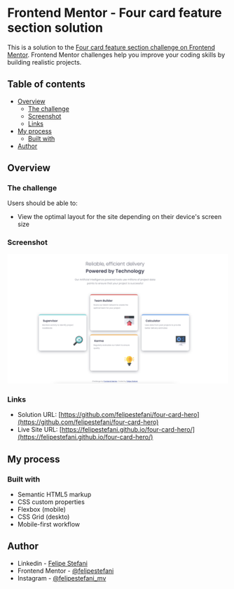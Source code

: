 # Frontend Mentor - Four card feature section solution

This is a solution to the [Four card feature section challenge on Frontend Mentor](https://www.frontendmentor.io/challenges/four-card-feature-section-weK1eFYK). Frontend Mentor challenges help you improve your coding skills by building realistic projects. 

## Table of contents

- [Overview](#overview)
  - [The challenge](#the-challenge)
  - [Screenshot](#screenshot)
  - [Links](#links)
- [My process](#my-process)
  - [Built with](#built-with)
- [Author](#author)



## Overview

### The challenge

Users should be able to:

- View the optimal layout for the site depending on their device's screen size

### Screenshot

![](./images/ss.png)

### Links

- Solution URL: [https://github.com/felipestefani/four-card-hero](https://github.com/felipestefani/four-card-hero)
- Live Site URL: [https://felipestefani.github.io/four-card-hero/](https://felipestefani.github.io/four-card-hero/)

## My process

### Built with

- Semantic HTML5 markup
- CSS custom properties
- Flexbox (mobile)
- CSS Grid (deskto)
- Mobile-first workflow

## Author

- Linkedin - [Felipe Stefani](https://www.linkedin.com/in/felipe-stefani-a35185116/)
- Frontend Mentor - [@felipestefani](https://www.frontendmentor.io/home)
- Instagram - [@felipestefani_mv](https://www.instagram.com/felipestefani_mv/)

